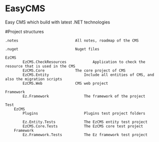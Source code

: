 # EasyCMS
Easy CMS which build with latest .NET technologies

#Project structures

	.notes							All notes, roadmap of the CMS
	
	.nuget							Nuget files
	
	EzCMS
			EzCMS.CheckResources			Application to check the resource that is used in the CMS
			EzCMS.Core				The core project of CMS
			EzCMS.Entity				Include all entities of CMS, and also the migration scripts
			EzCMS.Web				CMS web project
	
	Framework
			Ez.Framework				The framework of the project
	
	Test
		EzCMS
			Plugins						Plugins test project folders
				
			Ez.Entity.Tests				The EzCMS entity test project
			EzCMS.Core.Tests			The EzCMS core test project		
		Framework
			Ez.Framework.Tests			The Ez framework test project
	
